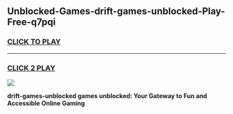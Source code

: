 
## Unblocked-Games-drift-games-unblocked-Play-Free-q7pqi
<h3>
<a href="https://premium76.site?title=drift-games-unblocked&ref=18A1">CLICK TO PLAY</a></h3>
<hr>

<h3>
<a href="https://premium76.site?title=drift-games-unblocked&ref=18A1">CLICK 2 PLAY</a>
  
</h3>

<a href="https://premium76.site?title=drift-games-unblocked&ref=18A1"><img src="https://clearcache.store/games.png"></a>


**drift-games-unblocked games unblocked: Your Gateway to Fun and Accessible Online Gaming**
